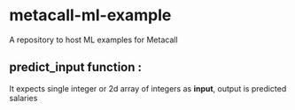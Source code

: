 # metacall-ml-example
A repository to host ML examples for Metacall

## predict_input function :
It expects single integer or 2d array of integers as **input**, output is predicted salaries